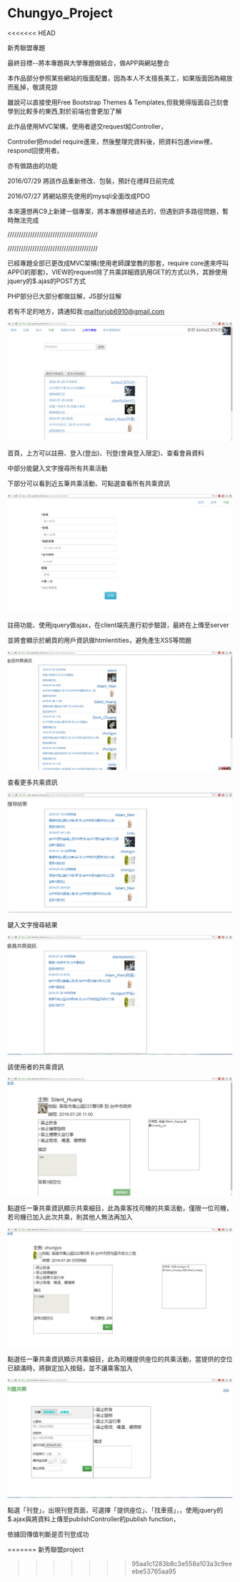 # Chungyo_Project
<<<<<<< HEAD

新秀聯盟專題


最終目標--將本專題與大學專題做結合，做APP與網站整合


本作品部分參照某些網站的版面配置，因為本人不太擅長美工，如果版面因為縮放而亂掉，敬請見諒

雖說可以直接使用Free Bootstrap Themes & Templates,但我覺得版面自己刻會學到比較多的東西,對於前端也會更加了解


此作品使用MVC架構，使用者遞交request給Controller，

Controller把model require進來，然後整理完資料後，把資料包進view裡，respond回使用者。

亦有做路由的功能

2016/07/29
將該作品重新修改、包裝，預計在禮拜日前完成


2016/07/27
將網站原先使用的mysqli全面改成PDO

本來還想再C9上新建一個專案，將本專題移植過去的，但遇到許多路徑問題，暫時無法完成

////////////////////////////////////////

////////////////////////////////////////


已經專題全部已更改成MVC架構(使用老師課堂教的那套，require core進來呼叫APP()的那套)，VIEW的request除了共乘詳細資訊用GET的方式以外，其餘使用jquery的$.ajas的POST方式

PHP部分已大部分都做註解，JS部分註解

若有不足的地方，請通知我:mailforjob6910@gmail.com










![image](https://github.com/silent6910/Chungyo_Project/raw/master/images/index.png)


首頁，上方可以註冊、登入(登出)、刊登(會員登入限定)、查看會員資料

中部分能鍵入文字搜尋所有共乘活動

下部分可以看到近五筆共乘活動、可點選查看所有共乘資訊


![image](https://github.com/silent6910/Chungyo_Project/raw/master/images/register.png)


註冊功能、使用jquery做ajax，在client端先進行初步驗證，最終在上傳至server

並將會顯示於網頁的用戶資訊做htmlentities，避免產生XSS等問題




![image](https://github.com/silent6910/Chungyo_Project/raw/master/images/allcarpool.png)


查看更多共乘資訊



![image](https://github.com/silent6910/Chungyo_Project/raw/master/images/search.png)


鍵入文字搜尋結果

![image](https://github.com/silent6910/Chungyo_Project/raw/master/images/member_carpool.png)

該使用者的共乘資訊


![image](https://github.com/silent6910/Chungyo_Project/raw/master/images/mycarpool_passeng.png)



點選任一筆共乘資訊顯示共乘細目，此為乘客找司機的共乘活動，僅限一位司機，若司機已加入此次共乘，則其他人無法再加入

![image](https://github.com/silent6910/Chungyo_Project/raw/master/images/mycarpool_driver.png)


點選任一筆共乘資訊顯示共乘細目，此為司機提供座位的共乘活動，當提供的空位已額滿時，將鎖定加入按鈕，並不讓乘客加入

![image](https://github.com/silent6910/Chungyo_Project/raw/master/images/publish.png)


點選「刊登」，出現刊登頁面，可選擇「提供座位」、「找車搭」，，使用jquery的$.ajax與將資料上傳至pubilshController的publish function，

依據回傳值判斷是否刊登成功











=======
新秀聯盟project
>>>>>>> 95aa1c1283b8c3e558a103a3c9eeebe53765aa95
